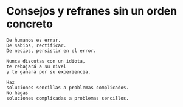# Consejos y refranes sin un orden concreto

```
De humanos es errar.
De sabios, rectificar.
De necios, persistir en el error.
```

```
Nunca discutas con un idiota,
te rebajará a su nivel
y te ganará por su experiencia.
```

```
Haz
soluciones sencillas a problemas complicados.
No hagas
soluciones complicadas a problemas sencillos.
```
